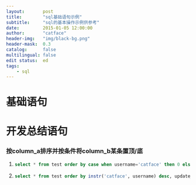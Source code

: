 ```yaml
---
layout:       post
title:        "sql基础语句示例"
subtitle:     "sql的基本操作示例供参考"
date:         2015-01-05 12:00:00
author:       "catface"
header-img:   "img/black-bg.png"
header-mask:  0.3
catalog:      false
multilingual: false
edit status:  ed
tags:
    - sql
---
```


# 基础语句

# 开发总结语句

### 按column_a排序并按条件将column_b某条置顶/底

1. 
    ```sql
    select * from test order by case when username='catface' then 0 else 1 end, update_time asc;
    ```

2. 
    ```sql
    select * from test order by instr('catface', username) desc, update_time asc;
    ```
